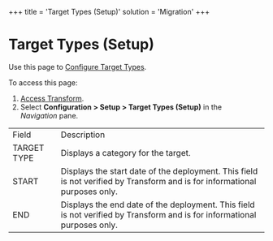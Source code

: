 +++
title = 'Target Types (Setup)'
solution = 'Migration'
+++

# Target Types (Setup)

<div class="use">

Use this page to [Configure Target
Types](../Config/Configure_Target_Types.htm).

</div>

To access this page:

1.  [Access Transform](../Config/Access_Transform.htm).
2.  Select **Configuration \> Setup \> Target Types (Setup)** in the
    *Navigation* pane.

|             |                                                                                                                            |
| ----------- | -------------------------------------------------------------------------------------------------------------------------- |
| Field       | Description                                                                                                                |
| TARGET TYPE | Displays a category for the target.                                                                                        |
| START       | Displays the start date of the deployment. This field is not verified by Transform and is for informational purposes only. |
| END         | Displays the end date of the deployment. This field is not verified by Transform and is for informational purposes only.   |
